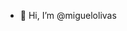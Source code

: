 - 👋 Hi, I’m @miguelolivas

<!---
miguelolivas/miguelolivas is a ✨ special ✨ repository because its `README.md` (this file) appears on your GitHub profile.
You can click the Preview link to take a look at your changes.
--->
